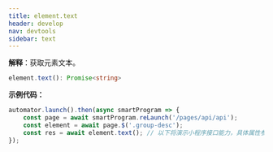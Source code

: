 ```yaml
---
title: element.text
header: develop
nav: devtools
sidebar: text
---
```


**解释**：获取元素文本。

```ts
element.text(): Promise<string>
```

**示例代码：**

```js
automator.launch().then(async smartProgram => {
    const page = await smartProgram.reLaunch('/pages/api/api');
    const element = await page.$('.group-desc');
    const res = await element.text(); // 以下将演示小程序接口能力，具体属性参数详见小程序开发文档。
});
```
